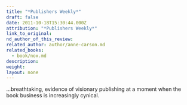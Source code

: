 ```yaml
---
title: "*Publishers Weekly*"
draft: false
date: 2011-10-18T15:30:44.000Z
attribution: "*Publishers Weekly*"
link_to_original:
nd_author_of_this_review:
related_author: author/anne-carson.md
related_books:
  - book/nox.md
description:
weight:
layout: none
---
```

...breathtaking, evidence of visionary publishing at a moment when the book business is increasingly cynical.

